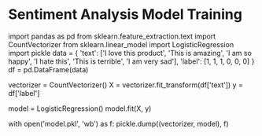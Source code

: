 # Sentiment Analysis Model Training
import pandas as pd
from sklearn.feature_extraction.text import CountVectorizer
from sklearn.linear_model import LogisticRegression
import pickle
data = {
    'text': ['I love this product', 'This is amazing', 'I am so happy',
             'I hate this', 'This is terrible', 'I am very sad'],
    'label': [1, 1, 1, 0, 0, 0]
}
df = pd.DataFrame(data)

vectorizer = CountVectorizer()
X = vectorizer.fit_transform(df['text'])
y = df['label']

model = LogisticRegression()
model.fit(X, y)

with open('model.pkl', 'wb') as f:
    pickle.dump((vectorizer, model), f)
